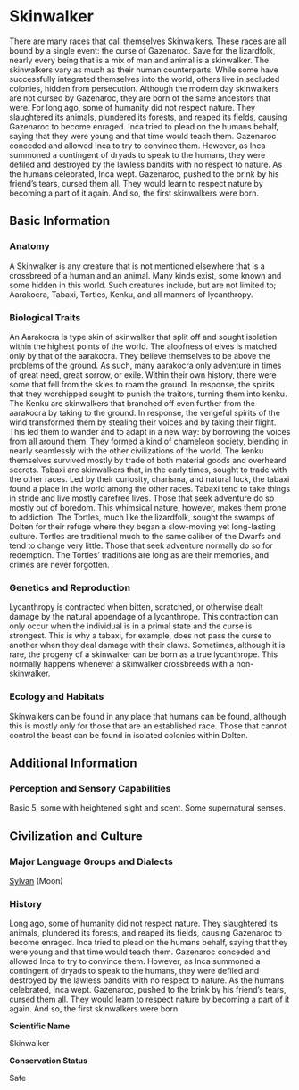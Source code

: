Skinwalker
==========

There are many races that call themselves Skinwalkers. These races are all bound by a single event: the curse of Gazenaroc. Save for the lizardfolk, nearly every being that is a mix of man and animal is a skinwalker. The skinwalkers vary as much as their human counterparts. While some have successfully integrated themselves into the world, others live in secluded colonies, hidden from persecution. Although the modern day skinwalkers are not cursed by Gazenaroc, they are born of the same ancestors that were. For long ago, some of humanity did not respect nature. They slaughtered its animals, plundered its forests, and reaped its fields, causing Gazenaroc to become enraged. Inca tried to plead on the humans behalf, saying that they were young and that time would teach them. Gazenaroc conceded and allowed Inca to try to convince them. However, as Inca summoned a contingent of dryads to speak to the humans, they were defiled and destroyed by the lawless bandits with no respect to nature. As the humans celebrated, Inca wept. Gazenaroc, pushed to the brink by his friend’s tears, cursed them all. They would learn to respect nature by becoming a part of it again. And so, the first skinwalkers were born.

Basic Information
-----------------

### Anatomy

A Skinwalker is any creature that is not mentioned elsewhere that is a crossbreed of a human and an animal. Many kinds exist, some known and some hidden in this world. Such creatures include, but are not limited to; Aarakocra, Tabaxi, Tortles, Kenku, and all manners of lycanthropy.

### Biological Traits

An Aarakocra is type skin of skinwalker that split off and sought isolation within the highest points of the world. The aloofness of elves is matched only by that of the aarakocra. They believe themselves to be above the problems of the ground. As such, many aarakocra only adventure in times of great need, great sorrow, or exile. Within their own history, there were some that fell from the skies to roam the ground. In response, the spirits that they worshipped sought to punish the traitors, turning them into kenku.  The Kenku are skinwalkers that branched off even further from the aarakocra by taking to the ground. In response, the vengeful spirits of the wind transformed them by stealing their voices and by taking their flight. This led them to wander and to adapt in a new way: by borrowing the voices from all around them. They formed a kind of chameleon society, blending in nearly seamlessly with the other civilizations of the world. The kenku themselves survived mostly by trade of both material goods and overheard secrets.  Tabaxi are skinwalkers that, in the early times, sought to trade with the other races. Led by their curiosity, charisma, and natural luck, the tabaxi found a place in the world among the other races. Tabaxi tend to take things in stride and live mostly carefree lives. Those that seek adventure do so mostly out of boredom. This whimsical nature, however, makes them prone to addiction.  The Tortles, much like the lizardfolk, sought the swamps of Dolten for their refuge where they began a slow-moving yet long-lasting culture. Tortles are traditional much to the same caliber of the Dwarfs and tend to change very little. Those that seek adventure normally do so for redemption. The Tortles’ traditions are long as are their memories, and crimes are never forgotten.

### Genetics and Reproduction

Lycanthropy is contracted when bitten, scratched, or otherwise dealt damage by the natural appendage of a lycanthrope. This contraction can only occur when the individual is in a primal state and the curse is strongest. This is why a tabaxi, for example, does not pass the curse to another when they deal damage with their claws. Sometimes, although it is rare, the progeny of a skinwalker can be born as a true lycanthrope. This normally happens whenever a skinwalker crossbreeds with a non-skinwalker.

### Ecology and Habitats

Skinwalkers can be found in any place that humans can be found, although this is mostly only for those that are an established race. Those that cannot control the beast can be found in isolated colonies within Dolten.

Additional Information
----------------------

### Perception and Sensory Capabilities

Basic 5, some with heightened sight and scent. Some supernatural senses.

Civilization and Culture
------------------------

### Major Language Groups and Dialects

[Sylvan](/w/Ecaros-xohoo/a/sylvan-article) (Moon)

### History

Long ago, some of humanity did not respect nature. They slaughtered its animals, plundered its forests, and reaped its fields, causing Gazenaroc to become enraged. Inca tried to plead on the humans behalf, saying that they were young and that time would teach them. Gazenaroc conceded and allowed Inca to try to convince them. However, as Inca summoned a contingent of dryads to speak to the humans, they were defiled and destroyed by the lawless bandits with no respect to nature. As the humans celebrated, Inca wept. Gazenaroc, pushed to the brink by his friend’s tears, cursed them all. They would learn to respect nature by becoming a part of it again. And so, the first skinwalkers were born.

**Scientific Name**

Skinwalker

**Conservation Status**

Safe